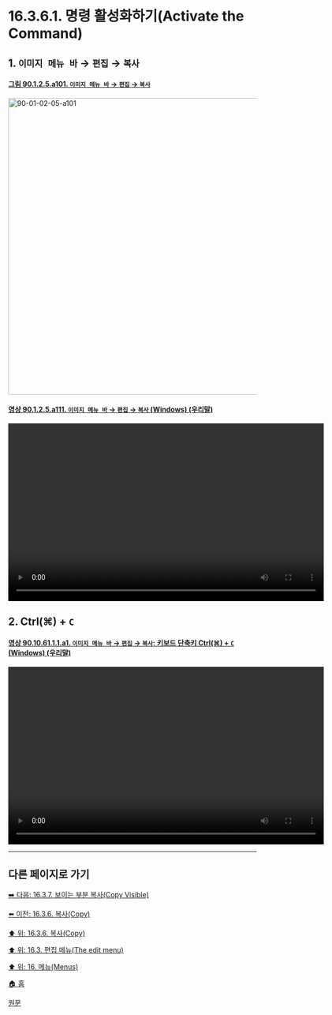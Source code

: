 # 16.3.6.1. 명령 활성화하기(Activate the Command)

<a id="16-03-06-01-s1"></a>

## 1. `이미지 메뉴 바` → `편집` → `복사`

<a id="90-01-02-05-a101"></a>

#### [그림 90.1.2.5.a101. `이미지 메뉴 바` → `편집` → `복사`](./90-01-02-05-copy.md#90-01-02-05-a101)
<img width="980" height="601" alt="90-01-02-05-a101" src="https://github.com/user-attachments/assets/020ec6ee-de77-4409-b9d2-b58e480fa771" />

<a id="90-01-02-05-a111"></a>

#### [영상 90.1.2.5.a111. `이미지 메뉴 바` → `편집` → `복사` (Windows) (우리말)](./90-01-02-05-copy.md#90-01-02-05-a111)
<video controls="controls" width="640" height="360" src="https://github.com/user-attachments/assets/00816f5f-052c-4da5-8eba-80fa17cc4faa"></video>

<a id="16-03-06-01-s2"></a>

## 2. Ctrl(⌘) + `C`

<a id="90-10-61-01-01-a1"></a>

#### [영상 90.10.61.1.1.a1. `이미지 메뉴 바` → `편집` → `복사`: 키보드 단축키 Ctrl(⌘) + `C` (Windows) (우리말)](./90-10-61-01-01-ctrl_c.md#90-10-61-01-01-a1)
<video controls="controls" width="640" height="360" src="https://github.com/user-attachments/assets/caa7bfd7-ea4d-4898-814d-56a3e9138d59"></video>

***

## 다른 페이지로 가기

[➡️ 다음: 16.3.7. 보이는 부분 복사(Copy Visible)](./16-03-07-00-copy-visible.md)

[⬅️ 이전: 16.3.6. 복사(Copy)](./16-03-06-00-copy.md)

[⬆️ 위: 16.3.6. 복사(Copy)](./16-03-06-00-copy.md)

[⬆️ 위: 16.3. 편집 메뉴(The edit menu)](./16-03-00-the-edit-menu.md)

[⬆️ 위: 16. 메뉴(Menus)](./16-00-menus.md)

[🏠 홈](./00-home.md)

[원문](https://docs.gimp.org/2.10/ko/gimp-edit-copy.html#idm23588)